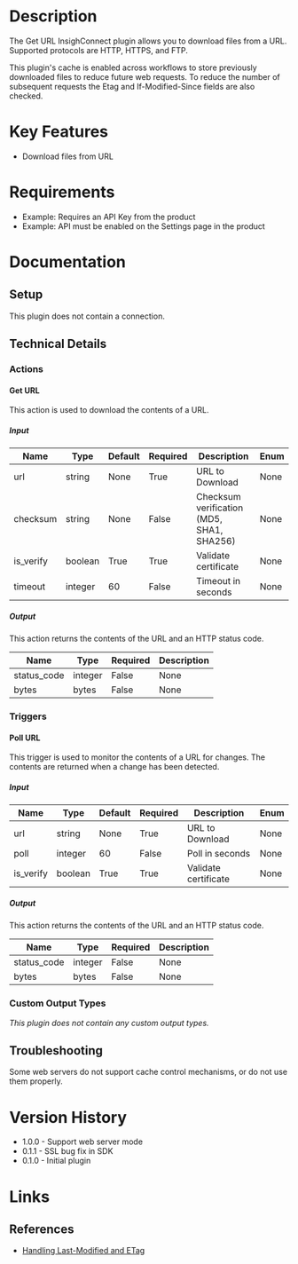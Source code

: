 # Description

The Get URL InsighConnect plugin allows you to download files from a URL. Supported protocols are HTTP, HTTPS, and FTP.

This plugin's cache is enabled across workflows to store previously downloaded files to reduce future web requests.
To reduce the number of subsequent requests the Etag and If-Modified-Since fields are also checked.

# Key Features

* Download files from URL

# Requirements

* Example: Requires an API Key from the product
* Example: API must be enabled on the Settings page in the product

# Documentation

## Setup

This plugin does not contain a connection.

## Technical Details

### Actions

#### Get URL

This action is used to download the contents of a URL.

##### Input

|Name|Type|Default|Required|Description|Enum|
|----|----|-------|--------|-----------|----|
|url|string|None|True|URL to Download|None|
|checksum|string|None|False|Checksum verification (MD5, SHA1, SHA256)|None|
|is_verify|boolean|True|True|Validate certificate|None|
|timeout|integer|60|False|Timeout in seconds|None|

##### Output

This action returns the contents of the URL and an HTTP status code.

|Name|Type|Required|Description|
|----|----|--------|-----------|
|status_code|integer|False|None|
|bytes|bytes|False|None|

### Triggers

#### Poll URL

This trigger is used to monitor the contents of a URL for changes. The contents are returned when a change has been detected.

##### Input

|Name|Type|Default|Required|Description|Enum|
|----|----|-------|--------|-----------|----|
|url|string|None|True|URL to Download|None|
|poll|integer|60|False|Poll in seconds|None|
|is_verify|boolean|True|True|Validate certificate|None|

##### Output

This action returns the contents of the URL and an HTTP status code.

|Name|Type|Required|Description|
|----|----|--------|-----------|
|status_code|integer|False|None|
|bytes|bytes|False|None|

### Custom Output Types

_This plugin does not contain any custom output types._

## Troubleshooting

Some web servers do not support cache control mechanisms, or do not use them properly.

# Version History

* 1.0.0 - Support web server mode
* 0.1.1 - SSL bug fix in SDK
* 0.1.0 - Initial plugin

# Links

## References

* [Handling Last-Modified and ETag](http://www.diveintopython.net/http_web_services/etags.html)

